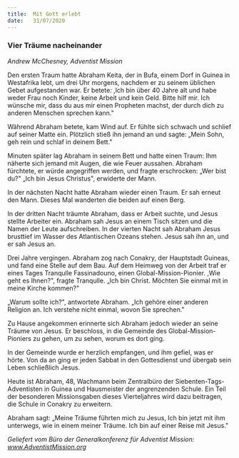 ```yaml
---
title:  Mit Gott erlebt
date:   31/07/2020
---
```


### Vier Träume nacheinander

_Andrew McChesney, Adventist Mission_

Den ersten Traum hatte Abraham Keita, der in Bufa, einem Dorf in Guinea in Westafrika lebt, um drei Uhr morgens, nachdem er zu seinem üblichen Gebet aufgestanden war. Er betete: ,lch bin über 40 Jahre alt und habe weder Frau noch Kinder, keine Arbeit und kein Geld. Bitte hilf mir. Ich wünsche mir, dass du aus mir einen Propheten machst, der durch dich zu anderen Menschen sprechen kann."

Während Abraham betete, kam Wind auf. Er fühlte sich schwach und schlief auf seiner Matte ein. Plötzlich stieß ihn jemand an und sagte: „Mein Sohn, geh rein und schlaf in deinem Bett."

Minuten später lag Abraham in seinem Bett und hatte einen Traum: Ihm näherte sich jemand mit Augen, die wie Feuer aussahen. Abraham fürchtete, er würde angegriffen werden, und fragte erschrocken: „Wer bist du?" „Ich bin Jesus Christus", erwiderte der Mann.

In der nächsten Nacht hatte Abraham wieder einen Traum. Er sah erneut den Mann. Dieses Mal wanderten die beiden auf einen Berg.

In der dritten Nacht träumte Abraham, dass er Arbeit suchte, und Jesus stellte Arbeiter ein. Abraham sah Jesus an einem Tisch sitzen und die Namen der Leute aufschreiben. In der vierten Nacht sah Abraham Jesus brusttief im Wasser des Atlantischen Ozeans stehen. Jesus sah ihn an, und er sah Jesus an.

Drei Jahre vergingen. Abraham zog nach Conakry, der Hauptstadt Guineas, und fand eine Stelle auf dem Bau. Auf dem Heimweg von der Arbeit traf er eines Tages Tranqulle Fassinadouno, einen Global-Mission-Pionier. ,Wie geht es Ihnen?", fragte Tranqulle. „Ich bin Christ. Möchten Sie einmal mit in meine Kirche kommen?" 

„Warum sollte ich?", antwortete Abraham. „Ich gehöre einer anderen Religion an. Ich verstehe nicht einmal, wovon Sie sprechen."

Zu Hause angekommen erinnerte sich Abraham jedoch wieder an seine Träume von Jesus. Er beschloss, in die Gemeinde des Global-Mission-Pioniers zu gehen, um zu sehen, worum es dort ging.

In der Gemeinde wurde er herzlich empfangen, und ihm gefiel, was er hörte. Von da an ging er jeden Sabbat in den Gottesdienst und übergab sein Leben schließlich Jesus.

Heute ist Abraham, 48, Wachmann beim Zentralbüro der Siebenten-Tags-Adventisten in Guinea und Hausmeister der angrenzenden Schule. Ein Teil der besonderen Missionsgaben dieses Vierteljahres wird dazu beitragen, die Schule in Conakry zu erweitern.

Abraham sagt: „Meine Träume führten mich zu Jesus, Ich bin jetzt mit ihm unterwegs, wie in einem meiner Träume. Ich bin auf einer Reise mit Jesus." 

_Geliefert vom Büro der Generalkonferenz für Adventist Mission: www.AdventistMission.org_